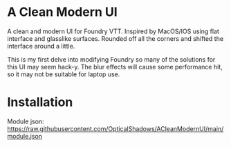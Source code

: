 # A Clean Modern UI
A clean and modern UI for Foundry VTT. Inspired by MacOS/IOS using flat interface and glasslike surfaces. Rounded off all the corners and shifted the interface around a little. 

This is my first delve into modifying Foundry so many of the solutions for this UI may seem hack-y. The blur effects will cause some performance hit, so it may not be suitable for laptop use. 

# Installation
Module json: https://raw.githubusercontent.com/OpticalShadows/ACleanModernUI/main/module.json
